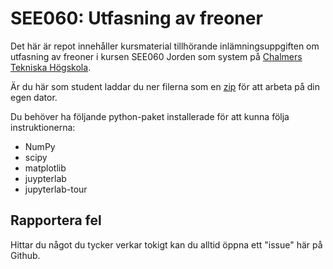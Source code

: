 # SEE060: Utfasning av freoner
Det här är repot innehåller kursmaterial tillhörande inlämningsuppgiften om utfasning av freoner i kursen SEE060 Jorden som system på [Chalmers Tekniska Högskola](https://www.chalmers.se/).

Är du här som student laddar du ner filerna som en [zip](https://github.com/SEE-GEO/SEE060_Utfasning_freoner/archive/refs/heads/main.zip) för att arbeta på din egen dator.

Du behöver ha följande python-paket installerade för att kunna följa instruktionerna:
- NumPy
- scipy
- matplotlib
- juypterlab
- jupyterlab-tour


## Rapportera fel
Hittar du något du tycker verkar tokigt kan du alltid öppna ett "issue" här på Github.


